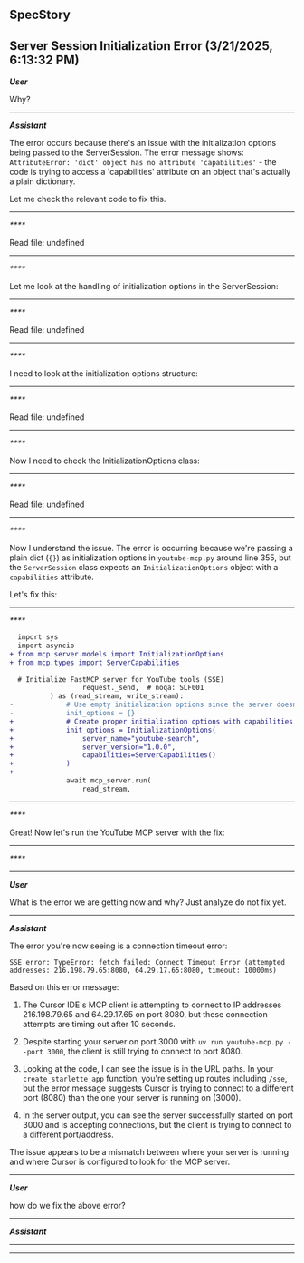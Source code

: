 ## SpecStory

## Server Session Initialization Error (3/21/2025, 6:13:32 PM)

_**User**_

Why?

---

_**Assistant**_

The error occurs because there's an issue with the initialization options being passed to the ServerSession. The error message shows: `AttributeError: 'dict' object has no attribute 'capabilities'` - the code is trying to access a 'capabilities' attribute on an object that's actually a plain dictionary.

Let me check the relevant code to fix this.

---

_****_

Read file: undefined

---

_****_

Let me look at the handling of initialization options in the ServerSession:

---

_****_

Read file: undefined

---

_****_

I need to look at the initialization options structure:

---

_****_

Read file: undefined

---

_****_

Now I need to check the InitializationOptions class:

---

_****_

Read file: undefined

---

_****_

Now I understand the issue. The error is occurring because we're passing a plain dict (`{}`) as initialization options in `youtube-mcp.py` around line 355, but the `ServerSession` class expects an `InitializationOptions` object with a `capabilities` attribute.

Let's fix this:

---

_****_

```diff
  import sys
  import asyncio
+ from mcp.server.models import InitializationOptions
+ from mcp.types import ServerCapabilities
  
  # Initialize FastMCP server for YouTube tools (SSE)
                  request._send,  # noqa: SLF001
          ) as (read_stream, write_stream):
-             # Use empty initialization options since the server doesn't have the create_initialization_options method
-             init_options = {}
+             # Create proper initialization options with capabilities
+             init_options = InitializationOptions(
+                 server_name="youtube-search",
+                 server_version="1.0.0",
+                 capabilities=ServerCapabilities()
+             )
+             
              await mcp_server.run(
                  read_stream,
```

---

_****_

Great! Now let's run the YouTube MCP server with the fix:

---

_****_



---

_**User**_

What is the error we are getting now and why? Just analyze do not fix yet.

---

_**Assistant**_

The error you're now seeing is a connection timeout error:

```
SSE error: TypeError: fetch failed: Connect Timeout Error (attempted addresses: 216.198.79.65:8080, 64.29.17.65:8080, timeout: 10000ms)
```

Based on this error message:

1. The Cursor IDE's MCP client is attempting to connect to IP addresses 216.198.79.65 and 64.29.17.65 on port 8080, but these connection attempts are timing out after 10 seconds.

2. Despite starting your server on port 3000 with `uv run youtube-mcp.py --port 3000`, the client is still trying to connect to port 8080.

3. Looking at the code, I can see the issue is in the URL paths. In your `create_starlette_app` function, you're setting up routes including `/sse`, but the error message suggests Cursor is trying to connect to a different port (8080) than the one your server is running on (3000).

4. In the server output, you can see the server successfully started on port 3000 and is accepting connections, but the client is trying to connect to a different port/address.

The issue appears to be a mismatch between where your server is running and where Cursor is configured to look for the MCP server.

---

_**User**_

how do we fix the above error?

---

_**Assistant**_



---



---

